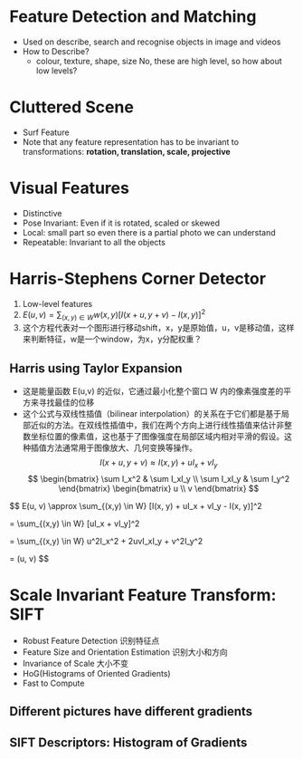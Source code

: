 # Feature Detection and Matching
- Used on describe, search and recognise objects in image and videos
- How to Describe? 
	- colour, texture, shape, size
 No, these are high level, so how about low levels? 
# Cluttered Scene
- Surf Feature
- Note that any feature representation has to be invariant to transformations: **rotation, translation, scale, projective**
# Visual Features 
- Distinctive
- Pose Invariant: Even if it is rotated, scaled or skewed
- Local: small part so even there is a partial photo we can understand
- Repeatable: Invariant to all the objects
# Harris-Stephens Corner Detector
1. Low-level features
2. $E(u, v) = \sum_{(x,y) \in W} w(x, y) [I(x + u, y + v) - I(x, y)]^2$
3. 这个方程代表对一个图形进行移动shift，x，y是原始值，u，v是移动值，这样来判断特征，w是一个window，为x，y分配权重？
## Harris using Taylor Expansion 
- 这是能量函数 E(u,v) 的近似，它通过最小化整个窗口 W 内的像素强度差的平方来寻找最佳的位移
- 这个公式与双线性插值（bilinear interpolation）的关系在于它们都是基于局部近似的方法。在双线性插值中，我们在两个方向上进行线性插值来估计非整数坐标位置的像素值，这也基于了图像强度在局部区域内相对平滑的假设。这种插值方法通常用于图像放大、几何变换等操作。
$$
I(x + u, y + v) \approx I(x, y) + uI_x + vI_y
$$
$$
\begin{bmatrix}
    \sum I_x^2 & \sum I_xI_y \\
    \sum I_xI_y & \sum I_y^2
\end{bmatrix}
\begin{bmatrix}
    u \\
    v
\end{bmatrix}
$$

$$
E(u, v) \approx \sum_{(x,y) \in W} [I(x, y) + uI_x + vI_y - I(x, y)]^2

= \sum_{(x,y) \in W} [uI_x + vI_y]^2

= \sum_{(x,y) \in W} u^2I_x^2 + 2uvI_xI_y + v^2I_y^2

= (u, v) 
$$

# Scale Invariant Feature Transform: SIFT

- Robust Feature Detection 识别特征点
- Feature Size and Orientation Estimation 识别大小和方向
- Invariance of Scale 大小不变
- HoG(Histograms of Oriented Gradients)
- Fast to Compute
## Different pictures have different gradients
## SIFT Descriptors: Histogram of Gradients 


